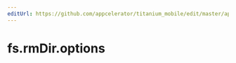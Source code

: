 ```yaml
---
editUrl: https://github.com/appcelerator/titanium_mobile/edit/master/apidoc/NodeJS/fs.yml
---
```

# fs.rmDir.options

<TypeHeader/>

<ApiDocs/>
